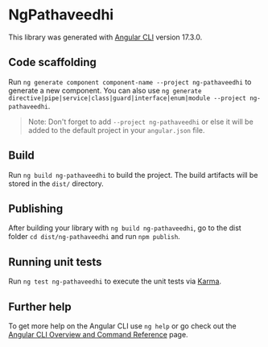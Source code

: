 # NgPathaveedhi

This library was generated with [Angular CLI](https://github.com/angular/angular-cli) version 17.3.0.

## Code scaffolding

Run `ng generate component component-name --project ng-pathaveedhi` to generate a new component. You can also use `ng generate directive|pipe|service|class|guard|interface|enum|module --project ng-pathaveedhi`.
> Note: Don't forget to add `--project ng-pathaveedhi` or else it will be added to the default project in your `angular.json` file. 

## Build

Run `ng build ng-pathaveedhi` to build the project. The build artifacts will be stored in the `dist/` directory.

## Publishing

After building your library with `ng build ng-pathaveedhi`, go to the dist folder `cd dist/ng-pathaveedhi` and run `npm publish`.

## Running unit tests

Run `ng test ng-pathaveedhi` to execute the unit tests via [Karma](https://karma-runner.github.io).

## Further help

To get more help on the Angular CLI use `ng help` or go check out the [Angular CLI Overview and Command Reference](https://angular.io/cli) page.
